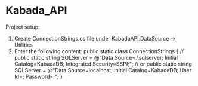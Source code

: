 # Kabada_API
Project setup:
1. Create ConnectionStrings.cs file under KabadaAPI.DataSource -> Utilities
2. Enter the following content:
  public static class ConnectionStrings
  {
      // public static string SQLServer = @"Data Source=.\sqlserver; Initial Catalog=KabadaDB; Integrated Security=SSPI;";
      // or
      public static string SQLServer = @"Data Source=localhost; Initial Catalog=KabadaDB; User Id=<user>; Password=<password>;";
  }
